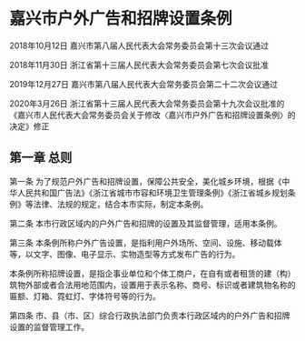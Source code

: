 # 嘉兴市户外广告和招牌设置条例

2018年10月12日 嘉兴市第八届人民代表大会常务委员会第十三次会议通过

2018年11月30日 浙江省第十三届人民代表大会常务委员会第七次会议批准

2019年12月27日 嘉兴市第八届人民代表大会常务委员会第二十二次会议通过

2020年3月26日 浙江省第十三届人民代表大会常务委员会第十九次会议批准的《嘉兴市人民代表大会常务委员会关于修改〈嘉兴市户外广告和招牌设置条例〉的决定》修正

<!-- INFO END -->

## 第一章  总则

第一条 为了规范户外广告和招牌设置，保障公共安全，美化城乡环境，根据《中华人民共和国广告法》《浙江省城市市容和环境卫生管理条例》《浙江省城乡规划条例》等法律、法规的规定，结合本市实际，制定本条例。

第二条 本市行政区域内的户外广告和招牌的设置及其监督管理，适用本条例。

第三条 本条例所称户外广告设置，是指利用户外场所、空间、设施、移动载体等，以文字、图像、电子显示、实物造型等方式发布广告的行为。

本条例所称招牌设置，是指企事业单位和个体工商户，在自有或者租赁的建（构）筑物外部或者合法用地范围内，设置用于表示名称、商号、标识或者建筑物名称的匾额、灯箱、霓虹灯、字体符号等的行为。

第四条 市、县（市、区）综合行政执法部门负责本行政区域内的户外广告和招牌设置的监督管理工作。

